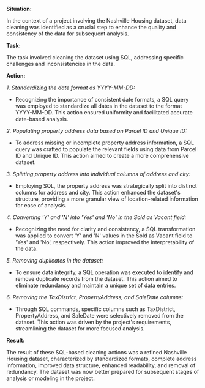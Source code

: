**Situation:**

In the context of a project involving the Nashville Housing dataset, data cleaning was identified as a crucial step to enhance the quality and consistency of the data for subsequent analysis.

**Task:**

The task involved cleaning the dataset using SQL, addressing specific challenges and inconsistencies in the data.

**Action:**

*1. Standardizing the date format as YYYY-MM-DD:*
- Recognizing the importance of consistent date formats, a SQL query was employed to standardize all dates in the dataset to the format YYYY-MM-DD. This action ensured uniformity and facilitated accurate date-based analysis.
  
*2. Populating property address data based on Parcel ID and Unique ID:*
- To address missing or incomplete property address information, a SQL query was crafted to populate the relevant fields using data from Parcel ID and Unique ID. This action aimed to create a more comprehensive dataset.
  
*3. Splitting property address into individual columns of address and city:*
- Employing SQL, the property address was strategically split into distinct columns for address and city. This action enhanced the dataset's structure, providing a more granular view of location-related information for ease of analysis.
  
*4. Converting 'Y' and 'N' into 'Yes' and 'No' in the Sold as Vacant field:*
- Recognizing the need for clarity and consistency, a SQL transformation was applied to convert 'Y' and 'N' values in the Sold as Vacant field to 'Yes' and 'No', respectively. This action improved the interpretability of the data.
  
*5. Removing duplicates in the dataset:*
- To ensure data integrity, a SQL operation was executed to identify and remove duplicate records from the dataset. This action aimed to eliminate redundancy and maintain a unique set of data entries.

*6. Removing the TaxDistrict, PropertyAddress, and SaleDate columns:*
- Through SQL commands, specific columns such as TaxDistrict, PropertyAddress, and SaleDate were selectively removed from the dataset. This action was driven by the project's requirements, streamlining the dataset for more focused analysis.

**Result:**

The result of these SQL-based cleaning actions was a refined Nashville Housing dataset, characterized by standardized formats, complete address information, improved data structure, enhanced readability, and removal of redundancy. The dataset was now better prepared for subsequent stages of analysis or modeling in the project.
